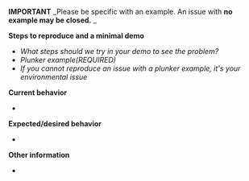 **IMPORTANT**
_Please be specific with an example. An issue with **no example may be closed.** _

**Steps to reproduce and a minimal demo**

  - _What steps should we try in your demo to see the problem?_
  - _Plunker example(REQUIRED)_
  - _If you cannot reproduce an issue with a plunker example, it's your environmental issue_

**Current behavior**

  - 

**Expected/desired behavior**

  - 

**Other information**

  - 
